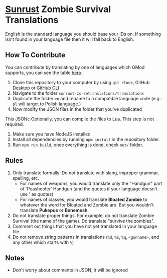 # [Sunrust](https://sunrust.org/) Zombie Survival Translations

English is the standard language you should base your IDs on.
If something isn't found in your language file then it will fall back to English.

## How To Contribute
You can contribute by translating by one of languages which GMod supports, you can see the table [here](https://wiki.facepunch.com/gmod/Addon_Localization#supportedlanguages).

1. Clone this repository to your computer by using `git clone`, GitHub [Desktop](https://desktop.github.com/download/) or [GitHub CLI](https://cli.github.com/)
2. Navigate to the folder `sunrust-zs-retranslations/translations`
3. Duplicate the folder `en` and rename to a compatible language code (e.g.: `pl` will target to Polish language.)
4. Now modify the JSON files in the folder that you've duplicated

This JSONc
Optionally, you can compile the files to Lua. This step is not required.
1. Make sure you have NodeJS installed
2. Install all dependencies by running `npm install` in the repository folder.
3. Run `npm run build`, once everything is done, check `out/` folder.

## Rules

1. Only translate formally. Do not translate with slang, improper grammar, spelling, etc.
    - For names of weapons, you would translate only the "Handgun" part of 'Peashooter' Handgun (and the quotes if your language doesn't use ' as quotes)
    - For names of classes, you would translate **Bloated Zombie** to whatever the word for Bloated and Zombie are. But you wouldn't translate **Pukepus** or **Bonemesh**.
2. Do not translate proper things. For example, do not translate Zombie Survival (the name of the game). Do translate "survive the zombies".
3. Comment out things that you have not yet translated in your language file.
4. Do not remove string patterns in translations (`%d`, `%s`, `%q`, `<gunname>`, and any other which starts with `%`)

## Notes

- Don't worry about comments in JSON, it will be ignored
